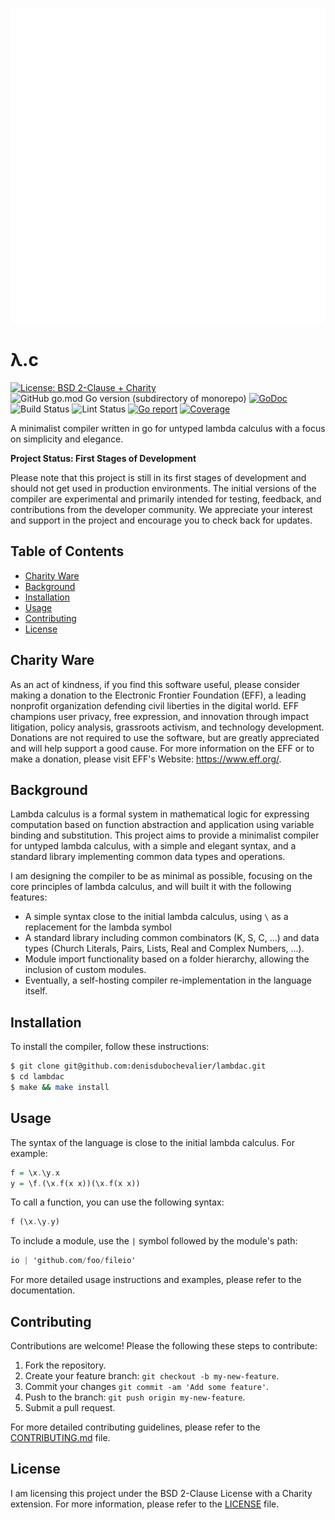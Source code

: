 ![λ.c](/lambdac_logo.png)

# λ.c

[![License: BSD 2-Clause + Charity](https://img.shields.io/badge/License-BSD%202--Clause%20%2B%20Charity-blue)](LICENSE)
![GitHub go.mod Go version (subdirectory of monorepo)](https://img.shields.io/github/go-mod/go-version/denisdubochevalier/lambdac)
[![GoDoc](https://godoc.org/github.com/denisdubochevalier/lambdac?status.svg)](https://pkg.go.dev/github.com/denisdubochevalier/lambdac)
![Build Status](https://github.com/denisdubochevalier/lambdac/actions/workflows/go.yml/badge.svg)
![Lint Status](https://github.com/denisdubochevalier/lambdac/actions/workflows/golangci-lint.yml/badge.svg)
[![Go report](https://goreportcard.com/badge/github.com/denisdubochevalier/lambdac)](https://goreportcard.com/report/github.com/denisdubochevalier/lambdac)
[![Coverage](https://img.shields.io/codecov/c/github/denisdubochevalier/lambdac)](https://codecov.io/gh/denisdubochevalier/lambdac)

A minimalist compiler written in go for untyped lambda calculus with a focus on
simplicity and elegance.

**Project Status: First Stages of Development**

Please note that this project is still in its first stages of development and
should not get used in production environments. The initial versions of the
compiler are experimental and primarily intended for testing, feedback, and
contributions from the developer community. We appreciate your interest and
support in the project and encourage you to check back for updates.

## Table of Contents

- [Charity Ware](#charity-ware)
- [Background](#background)
- [Installation](#installation)
- [Usage](#usage)
- [Contributing](#contributing)
- [License](#license)

## Charity Ware

As an act of kindness, if you find this software useful, please consider making
a donation to the Electronic Frontier Foundation (EFF), a leading nonprofit
organization defending civil liberties in the digital world. EFF champions user
privacy, free expression, and innovation through impact litigation, policy
analysis, grassroots activism, and technology development. Donations are not
required to use the software, but are greatly appreciated and will help support
a good cause. For more information on the EFF or to make a donation, please
visit EFF's Website: https://www.eff.org/.

## Background

Lambda calculus is a formal system in mathematical logic for expressing
computation based on function abstraction and application using variable binding
and substitution. This project aims to provide a minimalist compiler for untyped
lambda calculus, with a simple and elegant syntax, and a standard library
implementing common data types and operations.

I am designing the compiler to be as minimal as possible, focusing on the core
principles of lambda calculus, and will built it with the following features:

- A simple syntax close to the initial lambda calculus, using `\` as a
  replacement for the lambda symbol
- A standard library including common combinators (K, S, C, ...) and data types
  (Church Literals, Pairs, Lists, Real and Complex Numbers, ...).
- Module import functionality based on a folder hierarchy, allowing the
  inclusion of custom modules.
- Eventually, a self-hosting compiler re-implementation in the language itself.

## Installation

To install the compiler, follow these instructions:

```sh
$ git clone git@github.com:denisdubochevalier/lambdac.git
$ cd lambdac
$ make && make install
```

## Usage

The syntax of the language is close to the initial lambda calculus. For example:

```haskell
f = \x.\y.x
y = \f.(\x.f(x x))(\x.f(x x))
```

To call a function, you can use the following syntax:

```haskell
f (\x.\y.y)
```

To include a module, use the `|` symbol followed by the module's path:

```haskell
io | 'github.com/foo/fileio'
```

For more detailed usage instructions and examples, please refer to the
documentation.

## Contributing

Contributions are welcome! Please the following these steps to contribute:

1. Fork the repository.
2. Create your feature branch: `git checkout -b my-new-feature`.
3. Commit your changes `git commit -am 'Add some feature'`.
4. Push to the branch: `git push origin my-new-feature`.
5. Submit a pull request.

For more detailed contributing guidelines, please refer to the
[CONTRIBUTING.md](/CONTRIBUTING.md) file.

## License

I am licensing this project under the BSD 2-Clause License with a Charity
extension. For more information, please refer to the [LICENSE](/LICENSE) file.
